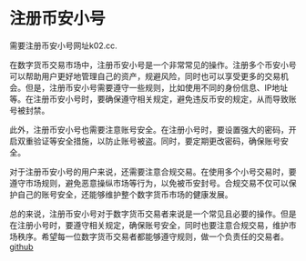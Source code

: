 # 注册币安小号

需要注册币安小号网址k02.cc. 

在数字货币交易市场中，注册币安小号是一个非常常见的操作。注册多个币安小号可以帮助用户更好地管理自己的资产，规避风险，同时也可以享受更多的交易机会。但是，注册币安小号需要遵守一些规则，比如使用不同的身份信息、IP地址等。在注册币安小号时，要确保遵守相关规定，避免违反币安的规定，从而导致账号被封禁。

此外，注册币安小号也需要注意账号安全。在注册小号时，要设置强大的密码，开启双重验证等安全措施，以防止账号被盗。同时，要定期更改密码，确保账号安全。

对于注册币安小号的用户来说，还需要注意合规交易。在使用多个小号交易时，要遵守市场规则，避免恶意操纵市场等行为，以免被币安封号。合规交易不仅可以保护自己的账号安全，还能够维护整个数字货币市场的健康发展。

总的来说，注册币安小号对于数字货币交易者来说是一个常见且必要的操作。但是在注册小号时，要遵守相关规定，确保账号安全，同时也要注意合规交易，维护市场秩序。希望每一位数字货币交易者都能够遵守规则，做一个负责任的交易者。[github](https://github.com)